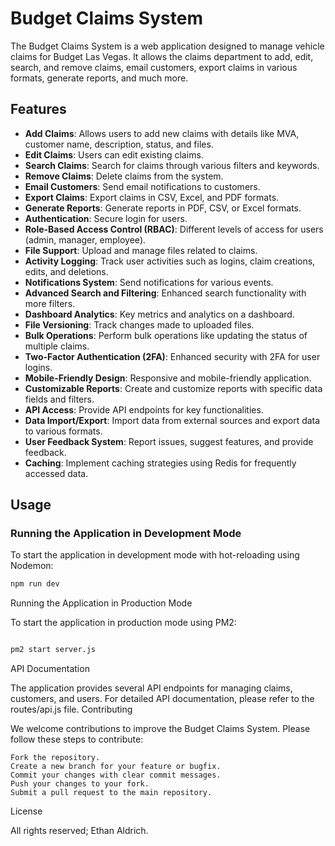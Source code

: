 ﻿# Budget Claims System

The Budget Claims System is a web application designed to manage vehicle claims for Budget Las Vegas. It allows the claims department to add, edit, search, and remove claims, email customers, export claims in various formats, generate reports, and much more.

## Features

- **Add Claims**: Allows users to add new claims with details like MVA, customer name, description, status, and files.
- **Edit Claims**: Users can edit existing claims.
- **Search Claims**: Search for claims through various filters and keywords.
- **Remove Claims**: Delete claims from the system.
- **Email Customers**: Send email notifications to customers.
- **Export Claims**: Export claims in CSV, Excel, and PDF formats.
- **Generate Reports**: Generate reports in PDF, CSV, or Excel formats.
- **Authentication**: Secure login for users.
- **Role-Based Access Control (RBAC)**: Different levels of access for users (admin, manager, employee).
- **File Support**: Upload and manage files related to claims.
- **Activity Logging**: Track user activities such as logins, claim creations, edits, and deletions.
- **Notifications System**: Send notifications for various events.
- **Advanced Search and Filtering**: Enhanced search functionality with more filters.
- **Dashboard Analytics**: Key metrics and analytics on a dashboard.
- **File Versioning**: Track changes made to uploaded files.
- **Bulk Operations**: Perform bulk operations like updating the status of multiple claims.
- **Two-Factor Authentication (2FA)**: Enhanced security with 2FA for user logins.
- **Mobile-Friendly Design**: Responsive and mobile-friendly application.
- **Customizable Reports**: Create and customize reports with specific data fields and filters.
- **API Access**: Provide API endpoints for key functionalities.
- **Data Import/Export**: Import data from external sources and export data to various formats.
- **User Feedback System**: Report issues, suggest features, and provide feedback.
- **Caching**: Implement caching strategies using Redis for frequently accessed data.

## Usage

### Running the Application in Development Mode

To start the application in development mode with hot-reloading using Nodemon:

```sh
npm run dev
```

Running the Application in Production Mode

To start the application in production mode using PM2:

```sh

pm2 start server.js
```
API Documentation

The application provides several API endpoints for managing claims, customers, and users. For detailed API documentation, please refer to the routes/api.js file.
Contributing

We welcome contributions to improve the Budget Claims System. Please follow these steps to contribute:

    Fork the repository.
    Create a new branch for your feature or bugfix.
    Commit your changes with clear commit messages.
    Push your changes to your fork.
    Submit a pull request to the main repository.

License

All rights reserved; Ethan Aldrich.
